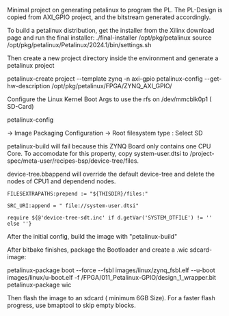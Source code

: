 Minimal project on generating petalinux to program the PL.
The PL-Design is copied from AXI_GPIO project, and the bitstream generated accordingly.

To build a petalinux distribution, get the installer from the Xilinx download page and run the final installer:
./final-installer /opt/pkg/petalinux
source /opt/pkg/petalinux/Petalinux/2024.1/bin/settings.sh

Then create a new project directory inside the environment and generate a petalinux project 

petalinux-create project --template zynq  -n axi-gpio
petalinux-config --get-hw-description /opt/pkg/petalinux/FPGA/ZYNQ_AXI_GPIO/

Configure the Linux Kernel Boot Args to use the rfs on /dev/mmcblk0p1 ( SD-Card)

petalinux-config

-> Image Packaging Configuration -> Root filesystem type : Select SD

petalinux-build will fail because this ZYNQ Board only contains one CPU Core. 
To accomodate for this property, copy system-user.dtsi to <project-dir>/project-spec/meta-user/recipes-bsp/device-tree/files.

device-tree.bbappend will override the default device-tree and delete the nodes of CPU1 and dependend nodes.
``` 
FILESEXTRAPATHS:prepend := "${THISDIR}/files:"

SRC_URI:append = " file://system-user.dtsi"

require ${@'device-tree-sdt.inc' if d.getVar('SYSTEM_DTFILE') != '' else ''}
```

After the initial config, build the image with "petalinux-build"

After bitbake finishes, package the Bootloader and create a .wic sdcard-image:

petalinux-package boot --force --fsbl images/linux/zynq_fsbl.elf  --u-boot images/linux/u-boot.elf  -f <path-to-repository>/FPGA/011_Petalinux-GPIO/design_1_wrapper.bit
petalinux-package wic

Then flash the image to an sdcard ( minimum 6GB Size).
For a faster flash progress, use bmaptool to skip empty blocks.  
